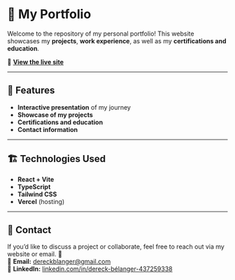 # 🚀 My Portfolio

Welcome to the repository of my personal portfolio! This website showcases my **projects**, **work experience**, as well as my **certifications and education**.

🔗 **[View the live site](https://dereckbelanger.me)**

---

## 📌 Features

- **Interactive presentation** of my journey  
- **Showcase of my projects**  
- **Certifications and education**  
- **Contact information**  

---

## 🏗️ Technologies Used

- **React + Vite**  
- **TypeScript**  
- **Tailwind CSS**  
- **Vercel** (hosting)  

---

## 👤 Contact

If you’d like to discuss a project or collaborate, feel free to reach out via my website or email. 🚀  
📧 **Email:** [dereckblanger@gmail.com](mailto:dereckblanger@gmail.com)  
💼 **LinkedIn:** [linkedin.com/in/dereck-bélanger-437259338](https://www.linkedin.com/in/dereck-bélanger-437259338/)
